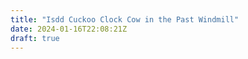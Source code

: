 ```yaml
---
title: "Isdd Cuckoo Clock Cow in the Past Windmill"
date: 2024-01-16T22:08:21Z
draft: true
---
```


